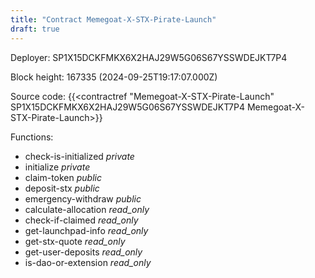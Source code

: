 ```yaml
---
title: "Contract Memegoat-X-STX-Pirate-Launch"
draft: true
---
```

Deployer: SP1X15DCKFMKX6X2HAJ29W5G06S67YSSWDEJKT7P4


 



Block height: 167335 (2024-09-25T19:17:07.000Z)

Source code: {{<contractref "Memegoat-X-STX-Pirate-Launch" SP1X15DCKFMKX6X2HAJ29W5G06S67YSSWDEJKT7P4 Memegoat-X-STX-Pirate-Launch>}}

Functions:

* check-is-initialized _private_
* initialize _private_
* claim-token _public_
* deposit-stx _public_
* emergency-withdraw _public_
* calculate-allocation _read_only_
* check-if-claimed _read_only_
* get-launchpad-info _read_only_
* get-stx-quote _read_only_
* get-user-deposits _read_only_
* is-dao-or-extension _read_only_
